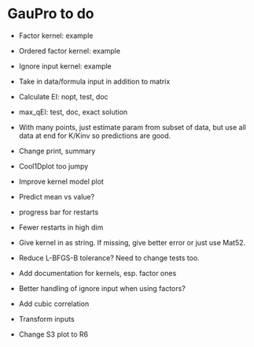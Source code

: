 # GauPro to do

* Factor kernel: example

* Ordered factor kernel: example

* Ignore input kernel: example

* Take in data/formula input in addition to matrix

* Calculate EI: nopt, test, doc

* max_qEI: test, doc, exact solution

* With many points, just estimate param from subset of data, but use all data
at end for K/Kinv so predictions are good.

* Change print, summary

* Cool1Dplot too jumpy

* Improve kernel model plot

* Predict mean vs value?

* progress bar for restarts

* Fewer restarts in high dim

* Give kernel in as string. If missing, give better error or just use Mat52.

* Reduce L-BFGS-B tolerance? Need to change tests too.

* Add documentation for kernels, esp. factor ones

* Better handling of ignore input when using factors?

* Add cubic correlation

* Transform inputs

* Change S3 plot to R6
